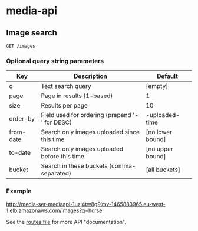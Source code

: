 # media-api

## Image search

    GET /images

### Optional query string parameters

| Key        | Description                                    | Default         |
|------------|------------------------------------------------|-----------------|
| q          | Text search query                              | [empty]
| page       | Page in results (1-based)                      | 1
| size       | Results per page                               | 10
| order-by   | Field used for ordering (prepend '-' for DESC) | -uploaded-time
| from-date  | Search only images uploaded since this time    | [no lower bound]
| to-date    | Search only images uploaded before this time   | [no upper bound]
| bucket     | Search in these buckets (comma-separated)      | [all buckets]

### Example

http://media-ser-mediaapi-1uzj4tw8g9lmy-1465883965.eu-west-1.elb.amazonaws.com/images?q=horse

See the [routes file](https://github.com/guardian/media-service/blob/master/media-api/conf/routes) for more API
"documentation".
